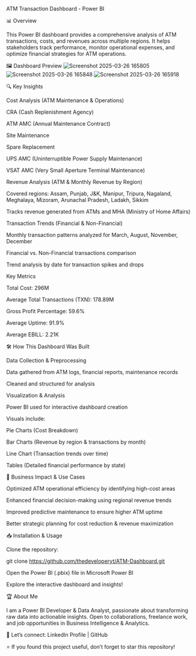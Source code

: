 ATM Transaction Dashboard - Power BI

📊 Overview

This Power BI dashboard provides a comprehensive analysis of ATM transactions, costs, and revenues across multiple regions. It helps stakeholders track performance, monitor operational expenses, and optimize financial strategies for ATM operations.

🖼️ Dashboard Preview
![Screenshot 2025-03-26 165805](https://github.com/user-attachments/assets/52053dfd-2de1-4ee0-810f-436650a47d38)
![Screenshot 2025-03-26 165848](https://github.com/user-attachments/assets/9df7a399-5924-4e50-bb2c-42f3dbbdd11e)
![Screenshot 2025-03-26 165918](https://github.com/user-attachments/assets/f2ff39be-0c74-4b01-96e2-512f63cbd026)

🔍 Key Insights

Cost Analysis (ATM Maintenance & Operations)

CRA (Cash Replenishment Agency)

ATM AMC (Annual Maintenance Contract)

Site Maintenance

Spare Replacement

UPS AMC (Uninterruptible Power Supply Maintenance)

VSAT AMC (Very Small Aperture Terminal Maintenance)

Revenue Analysis (ATM & Monthly Revenue by Region)

Covered regions: Assam, Punjab, J&K, Manipur, Tripura, Nagaland, Meghalaya, Mizoram, Arunachal Pradesh, Ladakh, Sikkim

Tracks revenue generated from ATMs and MHA (Ministry of Home Affairs)

Transaction Trends (Financial & Non-Financial)

Monthly transaction patterns analyzed for March, August, November, December

Financial vs. Non-Financial transactions comparison

Trend analysis by date for transaction spikes and drops

Key Metrics

Total Cost: 296M

Average Total Transactions (TXN): 178.89M

Gross Profit Percentage: 59.6%

Average Uptime: 91.9%

Average EBILL: 2.21K

🛠️ How This Dashboard Was Built

Data Collection & Preprocessing

Data gathered from ATM logs, financial reports, maintenance records

Cleaned and structured for analysis

Visualization & Analysis

Power BI used for interactive dashboard creation

Visuals include:

Pie Charts (Cost Breakdown)

Bar Charts (Revenue by region & transactions by month)

Line Chart (Transaction trends over time)

Tables (Detailed financial performance by state)

🚀 Business Impact & Use Cases

Optimized ATM operational efficiency by identifying high-cost areas

Enhanced financial decision-making using regional revenue trends

Improved predictive maintenance to ensure higher ATM uptime

Better strategic planning for cost reduction & revenue maximization

📥 Installation & Usage

Clone the repository:

git clone https://github.com/thedeveloperyt/ATM-Dashboard.git

Open the Power BI (.pbix) file in Microsoft Power BI

Explore the interactive dashboard and insights!

🏆 About Me

I am a Power BI Developer & Data Analyst, passionate about transforming raw data into actionable insights. Open to collaborations, freelance work, and job opportunities in Business Intelligence & Analytics.

📩 Let’s connect: LinkedIn Profile | GitHub

⭐ If you found this project useful, don’t forget to star this repository!

